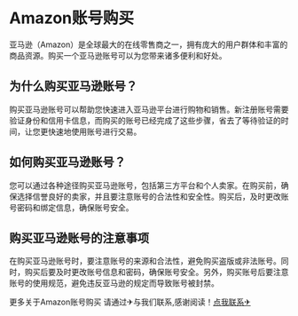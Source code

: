 # Amazon账号购买

亚马逊（Amazon）是全球最大的在线零售商之一，拥有庞大的用户群体和丰富的商品资源。购买一个亚马逊账号可以为您带来诸多便利和好处。

## 为什么购买亚马逊账号？

购买亚马逊账号可以帮助您快速进入亚马逊平台进行购物和销售。新注册账号需要验证身份和信用卡信息，而购买的账号已经完成了这些步骤，省去了等待验证的时间，让您更快速地使用账号进行交易。

## 如何购买亚马逊账号？

您可以通过各种途径购买亚马逊账号，包括第三方平台和个人卖家。在购买前，确保选择信誉良好的卖家，并且要注意账号的合法性和安全性。购买后，及时更改账号密码和绑定信息，确保账号安全。

## 购买亚马逊账号的注意事项

在购买亚马逊账号时，要注意账号的来源和合法性，避免购买盗版或非法账号。同时，购买后要及时更改账号信息和密码，确保账号安全。另外，购买账号后要注意账号的使用规范，避免违反亚马逊的规定而导致账号被封禁。

更多关于Amazon账号购买 请通过✈与我们联系,感谢阅读！[点我联系✈](https://box.G208.com)